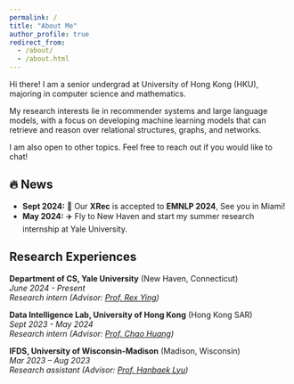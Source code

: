 ```yaml
---
permalink: /
title: "About Me"
author_profile: true
redirect_from: 
  - /about/
  - /about.html
---
```

Hi there! I am a senior undergrad at University of Hong Kong (HKU), majoring in computer science and mathematics.

My research interests lie in recommender systems and large language models, with a focus on developing machine learning models that can retrieve and reason over relational structures, graphs, and networks.

I am also open to other topics. Feel free to reach out if you would like to chat!

<!-- Feel free to reach out if you'd like to brainstorm ideas, discuss potential projects, or just geek out about the latest developments in our field. I'm open to other related areas as well. -->

🔥 News
--------------------
* **Sept 2024:** 🎉 Our **XRec** is accepted to **EMNLP 2024**, See you in Miami!
* **May 2024:** ✈️ Fly to New Haven and start my summer research internship at Yale University.


Research Experiences
--------------------

**Department of CS, Yale University** (New Haven, Connecticut)\
*June 2024 - Present*\
*Research intern (Advisor: [Prof. Rex Ying](https://www.cs.yale.edu/homes/ying-rex/))*

**Data Intelligence Lab, University of Hong Kong** (Hong Kong SAR)\
*Sept 2023 - May 2024*\
*Research intern (Advisor: [Prof. Chao Huang](https://sites.google.com/view/chaoh))*

**IFDS, University of Wisconsin-Madison** (Madison, Wisconsin)\
*Mar 2023 – Aug 2023*\
*Research assistant (Advisor: [Prof. Hanbaek Lyu](https://hanbaeklyu.com))*
